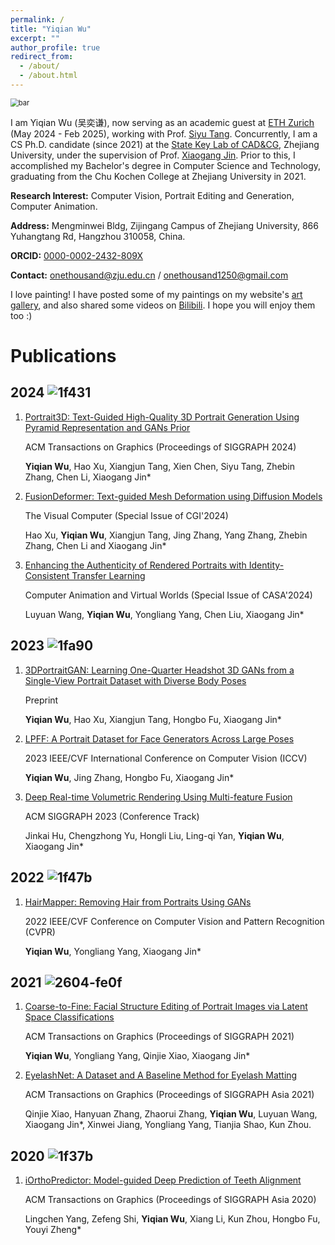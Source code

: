 ```yaml
---
permalink: /
title: "Yiqian Wu"
excerpt: ""
author_profile: true
redirect_from: 
  - /about/
  - /about.html
---
```


<img src="https://raw.githubusercontent.com/oneThousand1000/oneThousand1000.github.io/master/images/bar.png" alt="bar" style="zoom: 80%;" />

I am Yiqian Wu (吴奕谦), now serving as an academic guest at [ETH Zurich](https://ethz.ch/en.html) (May 2024 - Feb 2025), working with Prof. [Siyu Tang](https://vlg.inf.ethz.ch/team/Prof-Dr-Siyu-Tang.html). Concurrently, I am a CS Ph.D. candidate (since 2021) at the [State Key Lab of CAD&CG](http://www.cad.zju.edu.cn), Zhejiang University, under the supervision of Prof. [Xiaogang Jin](http://www.cad.zju.edu.cn/home/jin). Prior to this, I accomplished my Bachelor's degree in Computer Science and Technology, graduating from the Chu Kochen College at Zhejiang University in 2021.


**Research Interest:** Computer Vision, Portrait Editing and Generation, Computer Animation.

**Address:** Mengminwei Bldg, Zijingang Campus of Zhejiang University, 866 Yuhangtang Rd, Hangzhou 310058, China.

**ORCID:** [0000-0002-2432-809X](https://orcid.org/0000-0002-2432-809X)

**Contact:** [onethousand@zju.edu.cn](mailto:onethousand@zju.edu.cn) / [onethousand1250@gmail.com](mailto:onethousand1250@gmail.com)



I love painting!  I have posted some of my paintings on my website's [art gallery](https://onethousandwu.com/artgallery/), and also shared some videos on [Bilibili](https://space.bilibili.com/6414209). I hope you will enjoy them too :)



# Publications


## 2024 ![1f431](http://oneThousand1000.github.io/images/1f431.png)
1. [Portrait3D: Text-Guided High-Quality 3D Portrait Generation Using Pyramid Representation and GANs Prior](https://onethousandwu.com/publication/Portrait3D)

   ACM Transactions on Graphics (Proceedings of SIGGRAPH 2024)

   **Yiqian Wu**, Hao Xu, Xiangjun Tang, Xien Chen, Siyu Tang, Zhebin Zhang, Chen Li, Xiaogang Jin*

2. [FusionDeformer: Text-guided Mesh Deformation using Diffusion Models](https://onethousandwu.com/publication/FusionDeformer)

   The Visual Computer (Special Issue of CGI'2024)

   Hao Xu, **Yiqian Wu**, Xiangjun Tang, Jing Zhang, Yang Zhang, Zhebin Zhang, Chen Li and Xiaogang Jin*

3. [Enhancing the Authenticity of Rendered Portraits with Identity-Consistent Transfer Learning](https://onethousandwu.com/publication/rendered_face_authenticity_enhanceing)

   Computer Animation and Virtual Worlds (Special Issue of CASA'2024)

   Luyuan Wang, **Yiqian Wu**, Yongliang Yang, Chen Liu, Xiaogang Jin*



## 2023 ![1fa90](http://oneThousand1000.github.io/images/1fa90.png)

1. [3DPortraitGAN: Learning One-Quarter Headshot 3D GANs from a Single-View Portrait Dataset with Diverse Body Poses](https://onethousandwu.com/publication/3DPortraitGAN)

   Preprint

   **Yiqian Wu**, Hao Xu, Xiangjun Tang, Hongbo Fu, Xiaogang Jin*

2. [LPFF: A Portrait Dataset for Face Generators Across Large Poses](https://onethousandwu.com/publication/lpff-dataset)

   2023 IEEE/CVF International Conference on Computer Vision (ICCV)

   **Yiqian Wu**, Jing Zhang, Hongbo Fu, Xiaogang Jin*

4. [Deep Real-time Volumetric Rendering Using Multi-feature Fusion](https://onethousandwu.com/publication/mrpnn)

   ACM SIGGRAPH 2023 (Conference Track)

   Jinkai Hu, Chengzhong Yu, Hongli Liu, Ling-qi Yan, **Yiqian Wu**, Xiaogang Jin*

   

## 2022 ![1f47b](http://oneThousand1000.github.io/images/1f47b.png)

1. [HairMapper: Removing Hair from Portraits Using GANs](https://onethousandwu.com/publication/hair_mapper_cvpr2022)

   2022 IEEE/CVF Conference on Computer Vision and Pattern Recognition (CVPR) 

   **Yiqian Wu**, Yongliang Yang, Xiaogang Jin*



## 2021 ![2604-fe0f](http://oneThousand1000.github.io/images/2604-fe0f.png)

1. [Coarse-to-Fine: Facial Structure Editing of Portrait Images via Latent Space Classifications](https://onethousandwu.com/publication/coarse-to-fine)

   ACM Transactions on Graphics (Proceedings of SIGGRAPH 2021)

   **Yiqian Wu**, Yongliang Yang, Qinjie Xiao, Xiaogang Jin*

2. [EyelashNet: A Dataset and A Baseline Method for Eyelash Matting](https://onethousandwu.com/publication/eyelashnet)

   ACM Transactions on Graphics (Proceedings of SIGGRAPH Asia 2021)

   Qinjie Xiao, Hanyuan Zhang, Zhaorui Zhang, **Yiqian Wu**, Luyuan Wang, Xiaogang Jin*, Xinwei Jiang, Yongliang Yang, Tianjia Shao, Kun Zhou.



## 2020 ![1f37b](http://oneThousand1000.github.io/images/1f37b.png)

1. [iOrthoPredictor: Model-guided Deep Prediction of Teeth Alignment](https://onethousandwu.com/publication/iothopredictor)

   ACM Transactions on Graphics (Proceedings of SIGGRAPH Asia 2020)

   Lingchen Yang, Zefeng Shi, **Yiqian Wu**, Xiang Li, Kun Zhou, Hongbo Fu, Youyi Zheng*
